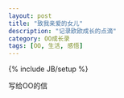 ```yaml
---
layout: post
title: "致我亲爱的女儿"
description: "记录欧欧成长的点滴"
category: OO成长录
tags: [OO, 生活, 感悟]
---
```

{% include JB/setup %}


写给OO的信




